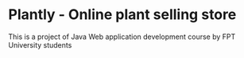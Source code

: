 # Plantly - Online plant selling store
This is a project of Java Web application development course by FPT University students
